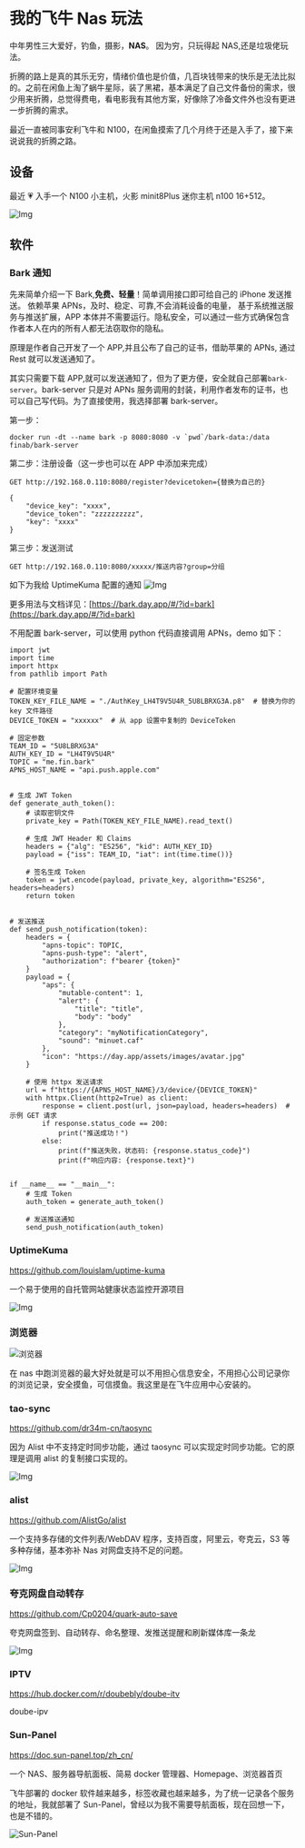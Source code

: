 # 我的飞牛 Nas 玩法

中年男性三大爱好，钓鱼，摄影，**NAS**。 因为穷，只玩得起 NAS,还是垃圾佬玩法。

折腾的路上是真的其乐无穷，情绪价值也是价值，几百块钱带来的快乐是无法比拟的。之前在闲鱼上淘了蜗牛星际，装了黑裙，基本满足了自己文件备份的需求，很少用来折腾，总觉得费电，看电影我有其他方案，好像除了冷备文件外也没有更进一步折腾的需求。

最近一直被同事安利飞牛和 N100，在闲鱼摸索了几个月终于还是入手了，接下来说说我的折腾之路。

## 设备

最近 💗 入手一个 N100 小主机，火影 minit8Plus 迷你主机 n100 16+512。

![Img](https://static.trumandu.top/yank-note-picgo-img-20250109221733.png)

## 软件

### Bark 通知

先来简单介绍一下 Bark,**免费、轻量**！简单调用接口即可给自己的 iPhone 发送推送。
依赖苹果 APNs，及时、稳定、可靠,不会消耗设备的电量， 基于系统推送服务与推送扩展，APP 本体并不需要运行。隐私安全，可以通过一些方式确保包含作者本人在内的所有人都无法窃取你的隐私。

原理是作者自己开发了一个 APP,并且公布了自己的证书，借助苹果的 APNs, 通过 Rest 就可以发送通知了。

其实只需要下载 APP,就可以发送通知了，但为了更方便，安全就自己部署`bark-server`。bark-server 只是对 APNs 服务调用的封装，利用作者发布的证书，也可以自己写代码。为了直接使用，我选择部署 bark-server。

第一步：

```
docker run -dt --name bark -p 8080:8080 -v `pwd`/bark-data:/data finab/bark-server
```

第二步：注册设备（这一步也可以在 APP 中添加来完成）

```
GET http://192.168.0.110:8080/register?devicetoken={替换为自己的}

{
    "device_key": "xxxx",
    "device_token": "zzzzzzzzzz",
    "key": "xxxx"
}

```

第三步：发送测试

```
GET http://192.168.0.110:8080/xxxxx/推送内容?group=分组
```

如下为我给 UptimeKuma 配置的通知
![Img](https://static.trumandu.top/yank-note-picgo-img-20250109221124.png)

更多用法与文档详见：[https://bark.day.app/#/?id=bark](https://bark.day.app/#/?id=bark)

不用配置 bark-server，可以使用 python 代码直接调用 APNs，demo 如下：

```
import jwt
import time
import httpx
from pathlib import Path

# 配置环境变量
TOKEN_KEY_FILE_NAME = "./AuthKey_LH4T9V5U4R_5U8LBRXG3A.p8"  # 替换为你的 key 文件路径
DEVICE_TOKEN = "xxxxxx"  # 从 app 设置中复制的 DeviceToken

# 固定参数
TEAM_ID = "5U8LBRXG3A"
AUTH_KEY_ID = "LH4T9V5U4R"
TOPIC = "me.fin.bark"
APNS_HOST_NAME = "api.push.apple.com"


# 生成 JWT Token
def generate_auth_token():
    # 读取密钥文件
    private_key = Path(TOKEN_KEY_FILE_NAME).read_text()

    # 生成 JWT Header 和 Claims
    headers = {"alg": "ES256", "kid": AUTH_KEY_ID}
    payload = {"iss": TEAM_ID, "iat": int(time.time())}

    # 签名生成 Token
    token = jwt.encode(payload, private_key, algorithm="ES256", headers=headers)
    return token


# 发送推送
def send_push_notification(token):
    headers = {
        "apns-topic": TOPIC,
        "apns-push-type": "alert",
        "authorization": f"bearer {token}"
    }
    payload = {
        "aps": {
            "mutable-content": 1,
            "alert": {
                "title": "title",
                "body": "body"
            },
            "category": "myNotificationCategory",
            "sound": "minuet.caf"
        },
        "icon": "https://day.app/assets/images/avatar.jpg"
    }

    # 使用 httpx 发送请求
    url = f"https://{APNS_HOST_NAME}/3/device/{DEVICE_TOKEN}"
    with httpx.Client(http2=True) as client:
        response = client.post(url, json=payload, headers=headers)  # 示例 GET 请求
        if response.status_code == 200:
            print("推送成功！")
        else:
            print(f"推送失败，状态码: {response.status_code}")
            print(f"响应内容: {response.text}")


if __name__ == "__main__":
    # 生成 Token
    auth_token = generate_auth_token()

    # 发送推送通知
    send_push_notification(auth_token)
```

### UptimeKuma

https://github.com/louislam/uptime-kuma

一个易于使用的自托管网站健康状态监控开源项目

![Img](https://static.trumandu.top/yank-note-picgo-img-20250114161843.png)

### 浏览器

![浏览器](https://static.trumandu.top/yank-note-picgo-img-20250115224613.png)

在 nas 中跑浏览器的最大好处就是可以不用担心信息安全，不用担心公司记录你的浏览记录，安全摸鱼，可信摸鱼。我这里是在飞牛应用中心安装的。

### tao-sync

https://github.com/dr34m-cn/taosync

因为 Alist 中不支持定时同步功能，通过 taosync 可以实现定时同步功能。它的原理是调用 alist 的复制接口实现的。

![Img](https://static.trumandu.top/yank-note-picgo-img-20250115211240.png)

### alist

https://github.com/AlistGo/alist

一个支持多存储的文件列表/WebDAV 程序，支持百度，阿里云，夸克云，S3 等多种存储，基本弥补 Nas 对网盘支持不足的问题。

![Img](https://static.trumandu.top/yank-note-picgo-img-20250114162431.png)

### 夸克网盘自动转存

https://github.com/Cp0204/quark-auto-save

夸克网盘签到、自动转存、命名整理、发推送提醒和刷新媒体库一条龙

![Img](https://static.trumandu.top/yank-note-picgo-img-20250114160218.png)

### IPTV

https://hub.docker.com/r/doubebly/doube-itv

doube-ipv

### Sun-Panel

https://doc.sun-panel.top/zh_cn/

一个 NAS、服务器导航面板、简易 docker 管理器、Homepage、浏览器首页

飞牛部署的 docker 软件越来越多，标签收藏也越来越多，为了统一记录各个服务的地址，我就部署了 Sun-Panel，曾经以为我不需要导航面板，现在回想一下，也是不错的。

![Sun-Panel](https://static.trumandu.top/yank-note-picgo-img-20250115223415.png)
